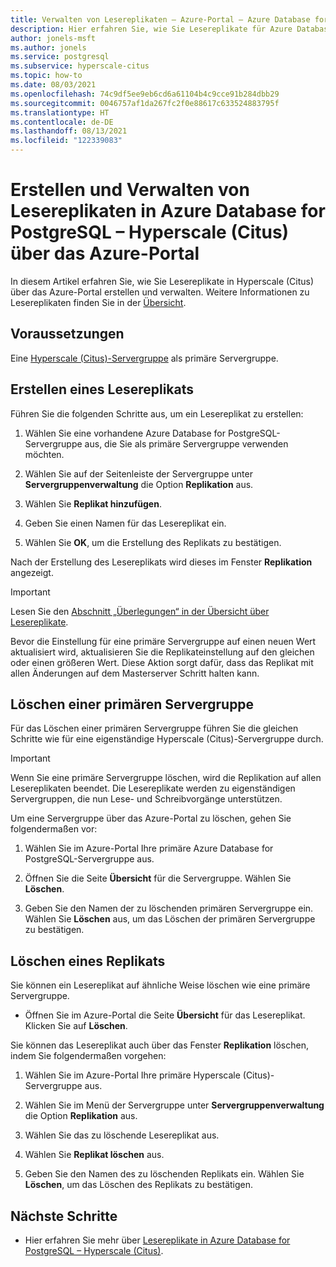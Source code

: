 ```yaml
---
title: Verwalten von Lesereplikaten – Azure-Portal – Azure Database for PostgreSQL – Hyperscale (Citus)
description: Hier erfahren Sie, wie Sie Lesereplikate für Azure Database for PostgreSQL verwalten – Hyperscale (Citus) über das Azure-Portal.
author: jonels-msft
ms.author: jonels
ms.service: postgresql
ms.subservice: hyperscale-citus
ms.topic: how-to
ms.date: 08/03/2021
ms.openlocfilehash: 74c9df5ee9eb6cd6a61104b4c9cce91b284dbb29
ms.sourcegitcommit: 0046757af1da267fc2f0e88617c633524883795f
ms.translationtype: HT
ms.contentlocale: de-DE
ms.lasthandoff: 08/13/2021
ms.locfileid: "122339083"
---
```

# <a name="create-and-manage-read-replicas-in-azure-database-for-postgresql---hyperscale-citus-from-the-azure-portal"></a>Erstellen und Verwalten von Lesereplikaten in Azure Database for PostgreSQL – Hyperscale (Citus) über das Azure-Portal

In diesem Artikel erfahren Sie, wie Sie Lesereplikate in Hyperscale (Citus) über das Azure-Portal erstellen und verwalten. Weitere Informationen zu Lesereplikaten finden Sie in der [Übersicht](concepts-hyperscale-read-replicas.md).


## <a name="prerequisites"></a>Voraussetzungen

Eine [Hyperscale (Citus)-Servergruppe](quickstart-create-hyperscale-portal.md) als primäre Servergruppe.

## <a name="create-a-read-replica"></a>Erstellen eines Lesereplikats

Führen Sie die folgenden Schritte aus, um ein Lesereplikat zu erstellen:

1. Wählen Sie eine vorhandene Azure Database for PostgreSQL-Servergruppe aus, die Sie als primäre Servergruppe verwenden möchten. 

2. Wählen Sie auf der Seitenleiste der Servergruppe unter **Servergruppenverwaltung** die Option **Replikation** aus.

3. Wählen Sie **Replikat hinzufügen**.

4. Geben Sie einen Namen für das Lesereplikat ein. 

5. Wählen Sie **OK**, um die Erstellung des Replikats zu bestätigen.

Nach der Erstellung des Lesereplikats wird dieses im Fenster **Replikation** angezeigt.

> [!IMPORTANT]
>
> Lesen Sie den [Abschnitt „Überlegungen“ in der Übersicht über Lesereplikate](concepts-hyperscale-read-replicas.md#considerations).
>
> Bevor die Einstellung für eine primäre Servergruppe auf einen neuen Wert aktualisiert wird, aktualisieren Sie die Replikateinstellung auf den gleichen oder einen größeren Wert. Diese Aktion sorgt dafür, dass das Replikat mit allen Änderungen auf dem Masterserver Schritt halten kann.

## <a name="delete-a-primary-server-group"></a>Löschen einer primären Servergruppe

Für das Löschen einer primären Servergruppe führen Sie die gleichen Schritte wie für eine eigenständige Hyperscale (Citus)-Servergruppe durch. 

> [!IMPORTANT]
>
> Wenn Sie eine primäre Servergruppe löschen, wird die Replikation auf allen Lesereplikaten beendet. Die Lesereplikate werden zu eigenständigen Servergruppen, die nun Lese- und Schreibvorgänge unterstützen.

Um eine Servergruppe über das Azure-Portal zu löschen, gehen Sie folgendermaßen vor:

1. Wählen Sie im Azure-Portal Ihre primäre Azure Database for PostgreSQL-Servergruppe aus.

2. Öffnen Sie die Seite **Übersicht** für die Servergruppe. Wählen Sie **Löschen**.
 
3. Geben Sie den Namen der zu löschenden primären Servergruppe ein. Wählen Sie **Löschen** aus, um das Löschen der primären Servergruppe zu bestätigen.
 

## <a name="delete-a-replica"></a>Löschen eines Replikats

Sie können ein Lesereplikat auf ähnliche Weise löschen wie eine primäre Servergruppe.

- Öffnen Sie im Azure-Portal die Seite **Übersicht** für das Lesereplikat. Klicken Sie auf **Löschen**.
 
Sie können das Lesereplikat auch über das Fenster **Replikation** löschen, indem Sie folgendermaßen vorgehen:

1. Wählen Sie im Azure-Portal Ihre primäre Hyperscale (Citus)-Servergruppe aus.

2. Wählen Sie im Menü der Servergruppe unter **Servergruppenverwaltung** die Option **Replikation** aus.

3. Wählen Sie das zu löschende Lesereplikat aus.
 
4. Wählen Sie **Replikat löschen** aus.
 
5. Geben Sie den Namen des zu löschenden Replikats ein. Wählen Sie **Löschen**, um das Löschen des Replikats zu bestätigen.

## <a name="next-steps"></a>Nächste Schritte

* Hier erfahren Sie mehr über [Lesereplikate in Azure Database for PostgreSQL – Hyperscale (Citus)](concepts-hyperscale-read-replicas.md).
